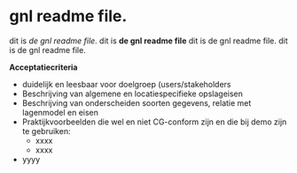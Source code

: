 # gnl readme file.

dit is *de gnl readme file*.
dit is **de gnl readme file**
dit is de gnl readme file.
dit is de gnl readme file.

**Acceptatiecriteria**
- duidelijk en leesbaar voor doelgroep (users/stakeholders
- Beschrijving van algemene en locatiespecifieke opslageisen
- Beschrijving van onderscheiden soorten gegevens, relatie met lagenmodel en eisen
- Praktijkvoorbeelden die wel en niet CG-conform zijn en die bij demo zijn te gebruiken:
  - xxxx
  - xxxx
- yyyy
